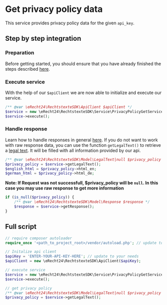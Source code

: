 # Get privacy policy data
This service provides privacy policy data for the given `api_key`.

## Step by step integration
### Preparation
Before getting started, you should ensure that you have already finished the steps described [here](../preparation.md).

### Execute service
With the help of our `$apiClient` we are now able to initialize and execute our service.
```php
/** @var \eRecht24\RechtstexteSDK\ApiClient $apiClient */
$service = new \eRecht24\RechtstexteSDK\Service\PrivacyPolicyGetService($apiClient);
$service->execute();
```

### Handle response
Learn how to handle responses in general [here](../handle_api_responses.md).
If you do not want to work with raw response data, you can use the function `getLegalText()` to retrieve a [legal text](../../src/Model/LegalText.php).
It will be filled with all information provided by our api. 

```php
/** @var \eRecht24\RechtstexteSDK\Model\LegalText|null $privacy_policy */
$privacy_policy = $service->getLegalText();
$english_html = $privacy_policy->html_en;
$german_html = $privacy_policy->html_de;
```
**Note: If Request was not successfull, $privacy_policy will be `null`. In this case you may use raw response to get more information**
```php
if (is_null($privacy_policy)) {
    /** @var \eRecht24\RechtstexteSDK\Model\Response $response */
    $response = $service->getResponse();
}
```

## Full script

```php
// require composer autoloader
require_once '<path_to_project_root>/vendor/autoload.php'; // update to your needs

// Initalize api client
$apiKey = 'ENTER-YOUR-API-KEY-HERE'; // update to your needs
$apiClient = new \eRecht24\RechtstexteSDK\ApiClient($apiKey);

// execute service
$service = new \eRecht24\RechtstexteSDK\Service\PrivacyPolicyGetService($apiClient);
$service->execute();

// get privacy policy
/** @var \eRecht24\RechtstexteSDK\Model\LegalText|null $privacy_policy */
$privacy_policy = $service->getLegalText();
```
